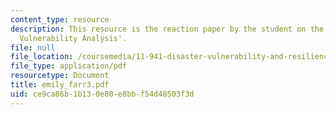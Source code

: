 ```yaml
---
content_type: resource
description: This resource is the reaction paper by the student on the topic 'Community
  Vulnerability Analysis'.
file: null
file_location: /coursemedia/11-941-disaster-vulnerability-and-resilience-spring-2005/ce9ca86b1b130e80e8bbf54d48503f3d_emily_farr3.pdf
file_type: application/pdf
resourcetype: Document
title: emily_farr3.pdf
uid: ce9ca86b-1b13-0e80-e8bb-f54d48503f3d
---
```

